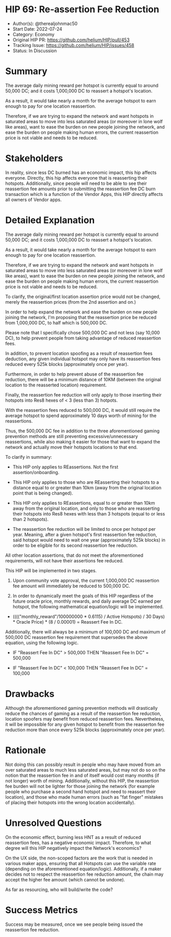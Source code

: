 # HIP 69: Re-assertion Fee Reduction

- Author(s): @therealjohnmac50
- Start Date: 2022-07-24
- Category: Economy 
- Original HIP PR: https://github.com/helium/HIP/pull/453
- Tracking Issue: https://github.com/helium/HIP/issues/458
- Status: In Discussion 

# Summary

The average daily mining reward per hotspot is currently equal to around 50,000 DC; and it costs 1,000,000 DC to reassert a hotspot's location. 

As a result, it would take nearly a month for the average hotspot to earn enough to pay for one location reassertion.

Therefore, if we are trying to expand the network and want hotspots in saturated areas to move into less saturated areas (or moreover in lone wolf like areas), want to ease the burden on new people joining the network, and ease the burden on people making human errors, the current reassertion price is not viable and needs to be reduced.

# Stakeholders

In reality, since less DC burned has an economic impact, this hip affects everyone. Directly, this hip affects everyone that is reasserting their hotspots. Additionally, since people will need to be able to see their reassertion fee amounts prior to submitting the reassertion fee DC burn transaction which is a function of the Vendor Apps, this HIP directly affects all owners of Vendor apps.

# Detailed Explanation

The average daily mining reward per hotspot is currently equal to around 50,000 DC; and it costs 1,000,000 DC to reassert a hotspot's location.

As a result, it would take nearly a month for the average hotspot to earn enough to pay for one location reassertion. 

Therefore, if we are trying to expand the network and want hotspots in saturated areas to move into less saturated areas (or moreover in lone wolf like areas), want to ease the burden on new people joining the network, and ease the burden on people making human errors, the current reassertion price is not viable and needs to be reduced. 

To clarify, the original/first location assertion price would not be changed, merely the reassertion prices (from the 2nd assertion and on.)

In order to help expand the network and ease the burden on new people joining the network, I'm proposing that the reassertion price be reduced from 1,000,000 DC, to half which is 500,000 DC. 

Please note that I specifically chose 500,000 DC and not less (say 10,000 DC), to help prevent people from taking advantage of reduced reassertion fees. 

In addition, to prevent location spoofing as a result of reassertion fees deduction, any given individual hotspot may only have its reassertion fees reduced every 525k blocks (approximately once per year).

Furthermore, in order to help prevent abuse of the reassertion fee reduction, there will be a minimum distance of 10KM (between the original location to the reasserted location) requirement. 

Finally, the reassertion fee reduction will only apply to those inserting their hotspots into Res8 hexes of < 3 (less than 3) hotpots. 

With the reassertion fees reduced to 500,000 DC, it would still require the average hotspot to spend approximately 10 days worth of mining for the reassertions. 

Thus, the 500,000 DC fee in addition to the three aforementioned gaming prevention methods are still preventing excessive/unnecessary reassertions, while also making it easier for those that want to expand the network and actually move their hotspots locations to that end.


To clarify in summary:

 - This HIP only applies to REassertions. Not the first assertion/onboarding.

 - This HIP only applies to those who are REasserting their hotspots to a distance equal to or greater than 10km (away from the original location point that is being changed).

 - This HIP only applies to REassertions, equal to or greater than 10km away from the original location, and only to those who are reasserting their hotspots into Res8 hexes with less than 3 hotspots (equal to or less than 2 hotspots).

 - The reassertion fee reduction will be limited to once per hotspot per year. Meaning, after a given hotspot's first reassertion fee reduction, said hotspot would need to wait one year (approximately 525k blocks) in order to be eligible for its second reassertion fee reduction.

All other location assertions, that do not meet the aforementioned requirements, will not have their assertions fee reduced.


This HIP will be implemented in two stages. 

 1) Upon community vote approval, the current 1,000,000 DC reassertion fee amount will immediately be reduced to 500,000 DC.
 
 2) In order to dynamically meet the goals of this HIP regardless of the future oracle price, monthly rewards, and daily average DC earned per hotspot, the following mathematical equation/logic will be implemented.

 * (((("monthly_reward"/100000000 * 0.6115) / Active Hotspots) / 30 Days) * Oracle Price) * (8 / 0.00001) = Reassert Fee In DC. 

Additionally, there will always be a minimum of 100,000 DC and maximum of 500,000 DC reassertion fee requirement that supersedes the above equation, using the following logic. 

 * IF "Reassert Fee In DC" > 500,000 THEN "Reassert Fee In DC" = 500,000
 
 * IF "Reassert Fee In DC" < 100,000 THEN "Reassert Fee In DC" = 100,000

# Drawbacks

Although the aforementioned gaming prevention methods will drastically reduce the chances of gaming as a result of the reassertion fee reduction, location spoofers may benefit from reduced reassertion fees. Nevertheless, it will be impossible for any given hotspot to benefit from the reasserton fee reduction more than once every 525k blocks (approximately once per year).

# Rationale

Not doing this can possibly result in people who may have moved from an over saturated areas to much less saturated areas, but may not do so on the notion that the reassertion fee in and of itself would cost many months (if not longer) worth of mining. Additionally, without this HIP, the reassertion fee burden will not be lighter for those joining the network (for example people who purchase a second hand hotspot and need to reassert their location), and those who made human errors (such as "fat finger" mistakes of placing their hotspots into the wrong location accidentally).

# Unresolved Questions

On the economic effect, burning less HNT as a result of reduced reassertion fees, has a negative economic impact. Therefore, to what degree will this HIP negatively impact the Network's economics? 

On the UX side, the non-scoped factors are the work that is needed in various maker apps, ensuring that all Hotspots can use the variable rate (depending on the aforementioned equation/logic). Additionally, if a maker decides not to respect the reassertion fee reduction amount, the chain may accept the higher fee amount (which cannot be undone).

As far as resourcing, who will build/write the code? 

# Success Metrics

Success may be measured, once we see people being issued the reassertion fee reduction.
 
